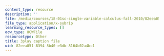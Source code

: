 ```yaml
---
content_type: resource
description: ''
file: /media/courses/18-01sc-single-variable-calculus-fall-2010/82eea05183948b40e3db8164b02a4bc1_eRCN3daFCmU.srt
file_type: application/x-subrip
learning_resource_types: []
ocw_type: OCWFile
resourcetype: Other
title: 3play caption file
uid: 82eea051-8394-8b40-e3db-8164b02a4bc1
---
```

